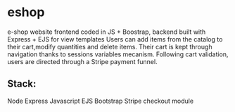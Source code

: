 # eshop
e-shop website frontend coded in JS + Boostrap, backend built with Express + EJS for view templates
Users can add items from the catalog to their cart,modify quantities and delete items. 
Their cart is kept through navigation thanks to sessions variables mecanism.
Following cart validation, users are directed through a Stripe payment funnel.

## Stack:
Node
Express
Javascript
EJS
Bootstrap
Stripe checkout module
